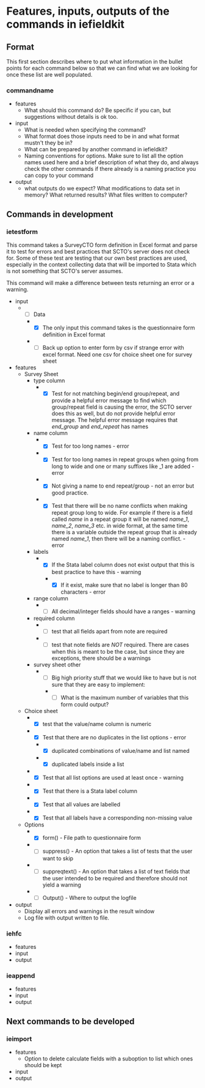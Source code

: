 # Features, inputs, outputs of the commands in iefieldkit

## Format

This first section describes where to put what information in the bullet points for each command below so that we can find what we are looking for once these list are well populated.

### commandname

* features
  * What should this command do? Be specific if you can, but suggestions without details is ok too.
* input
  * What is needed when specifying the command?
  * What format does those inputs need to be in and what format mustn't they be in?
  * What can be prepared by another command in iefieldkit?
  * Naming conventions for options. Make sure to list all the option names used here and a brief description of what they do, and always check the other commands if there already is a naming practice you can copy to your command
* output
  * what outputs do we expect? What modifications to data set in memory? What returned results? What files written to computer?

## Commands in development

### ietestform

This command takes a SurveyCTO form definition in Excel format and parse it to test for errors and best practices that SCTO's server does not check for. Some of these test are testing that our own best practices are used, especially in the context collecting data that will be imported to Stata which is not something that SCTO's server assumes.

This command will make a difference between tests returning an error or a warning.

* input
  * -[ ] Data
    * -[x] The only input this command takes is the questionnaire form definition in Excel format
    * -[ ] Back up option to enter form by csv if strange error with excel format. Need one csv for choice sheet one for survey sheet
* features
  * Survey Sheet
    * type column
      * -[x] Test for not matching begin/end group/repeat, and provide a helpful error message to find which group/repeat field is causing the error, the SCTO server does this as well, but do not provide helpful error message. The helpful error message requires that _end_group_ and _end_repeat_ has names
    * name column
      * -[x] Test for too long names - error
      * -[x] Test for too long names in repeat groups when going from long to wide and one or many suffixes like \_1 are added - error
      * -[x] Not giving a name to end repeat/group - not an error but good practice.
      * -[x] Test that there will be no name conflicts when making repeat group long to wide. For example if there is a field called _name_ in a repeat group it will be named *name_1*, *name_2*, *name_3* etc. in wide format, at the same time there is a variable outside the repeat group that is already named *name_1*, then there will be a naming conflict. - error
    * labels
      * -[x] If the Stata label column does not exist output that this is best practice to have this - warning
        * -[x] If it exist, make sure that no label is longer than 80 characters - error    
    * range column
      * -[ ] All decimal/integer fields should have a ranges - warning
    * required column
      *  -[ ] test that all fields apart from note are required
      *  -[ ] test that note fields are _NOT_ required. There are cases when this is meant to be the case, but since they are exceptions, there should be a warnings
    * survey sheet other
      * -[ ] Big high priority stuff that we would like to have but is not sure that they are easy to implement:
        * -[ ] What is the maximum number of variables that this form could output?
   * Choice sheet
     * -[x] test that the value/name column is numeric
     * -[x] Test that there are no duplicates in the list options - error
       * -[x] duplicated combinations of value/name and list named
       * -[x] duplicated labels inside a list
     * -[x] Test that all list options are used at least once - warning
     * -[x] Test that there is a Stata label column
     * -[x] Test that all values are labelled
     * -[x] Test that all labels have a corresponding non-missing value
  * Options
    * -[x] form() - File path to questionnaire form
    * -[ ] suppress() - An option that takes a list of tests that the user want to skip
    * -[ ] suppreqtext() - An option that takes a list of text fields that the user intended to be required and therefore should not yield a warning
    * -[ ] Output() - Where to output the logfile
* output
  * Display all errors and warnings in the result window
  * Log file with output written to file.

### iehfc
* features
* input
* output
### ieappend
* features
* input
* output

## Next commands to be developed

### ieimport
* features
  * Option to delete calculate fields with a suboption to list which ones should be kept
* input
* output
